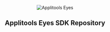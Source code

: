 <div align="center">

![Applitools Eyes](https://i.ibb.co/3hWJK68/applitools-eyes-logo.png)
## Applitools Eyes SDK Repository

</div>
